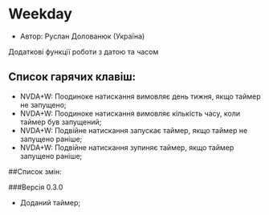 # Weekday

* Автор: Руслан Долованюк (Україна)


Додаткові функції роботи з датою та часом

## Список гарячих клавіш:
* NVDA+W: Поодиноке натискання вимовляє день тижня, якщо таймер не запущено;
* NVDA+W: Поодиноке натискання вимовляє кількість часу, коли таймер був запущений;
* NVDA+W: Подвійне натискання запускає таймер, якщо таймер не запущено раніше;
* NVDA+W: Подвійне натискання зупиняє таймер, якщо таймер запущено раніше;

##Список змін:

###Версія 0.3.0

* Доданий таймер;
